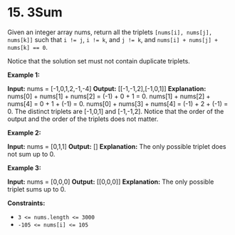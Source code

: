 # 15. 3Sum

Given an integer array nums, return all the triplets `[nums[i], nums[j], nums[k]]` such that `i != j`, `i != k`, and `j != k`, and `nums[i] + nums[j] + nums[k] == 0`.

Notice that the solution set must not contain duplicate triplets.

**Example 1:**

**Input:** nums = \[-1,0,1,2,-1,-4\]
**Output:** \[\[-1,-1,2\],\[-1,0,1\]\]
**Explanation:** 
nums\[0\] + nums\[1\] + nums\[2\] = (-1) + 0 + 1 = 0.
nums\[1\] + nums\[2\] + nums\[4\] = 0 + 1 + (-1) = 0.
nums\[0\] + nums\[3\] + nums\[4\] = (-1) + 2 + (-1) = 0.
The distinct triplets are \[-1,0,1\] and \[-1,-1,2\].
Notice that the order of the output and the order of the triplets does not matter.

**Example 2:**

**Input:** nums = \[0,1,1\]
**Output:** \[\]
**Explanation:** The only possible triplet does not sum up to 0.

**Example 3:**

**Input:** nums = \[0,0,0\]
**Output:** \[\[0,0,0\]\]
**Explanation:** The only possible triplet sums up to 0.

**Constraints:**

-   `3 <= nums.length <= 3000`
-   `-105 <= nums[i] <= 105`